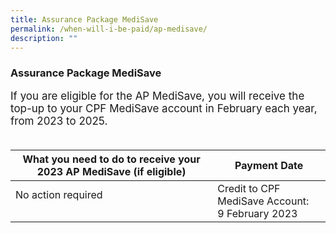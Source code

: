 ```yaml
---
title: Assurance Package MediSave
permalink: /when-will-i-be-paid/ap-medisave/
description: ""
---
```

### Assurance Package MediSave ###
<font style="font-size:17px">If you are eligible for the AP MediSave, you will receive the top-up to your CPF MediSave account in February each year, from 2023 to 2025.  <br><br>

<table>
	<thead>  
		<tr>
     <th style="text-align:center; vertical-align:middle">What you need to do to receive your 2023 AP MediSave (if eligible)</th>
		<th style="text-align:center; vertical-align:middle">Payment Date <br></th>
  </tr>
</thead>
	<tbody>
  <tr>
    <td style="text-align:left; vertical-align:middle">No action required<br><br></td>
       <td style="text-align:left; vertical-align:middle">Credit to CPF MediSave Account: <br>9 February 2023<br></td>
  </tr>
		<tr>
			</tr>
</tbody>
</table><br><br><br>